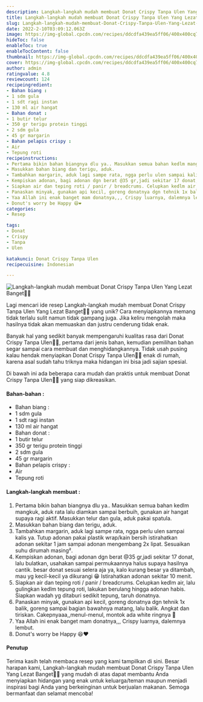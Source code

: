 ```yaml
---
description: Langkah-langkah mudah membuat Donat Crispy Tanpa Ulen Yang Lezat Banget"
title: Langkah-langkah mudah membuat Donat Crispy Tanpa Ulen Yang Lezat Banget
slug: Langkah-langkah-mudah-membuat-Donat-Crispy-Tanpa-Ulen-Yang-Lezat-Banget
date: 2022-2-10T03:09:12.063Z
image: https://img-global.cpcdn.com/recipes/ddcdfa439ea5ff06/400x400cq70/photo.jpg
hideToc: false
enableToc: true
enableTocContent: false
thumbnail: https://img-global.cpcdn.com/recipes/ddcdfa439ea5ff06/400x400cq70/photo.jpg
cover: https://img-global.cpcdn.com/recipes/ddcdfa439ea5ff06/400x400cq70/photo.jpg
author: admin
ratingvalue: 4.8
reviewcount: 124
recipeingredient:
- Bahan biang :
- 1 sdm gula
- 1 sdt ragi instan
- 130 ml air hangat
- Bahan donat :
- 1 butir telur
- 350 gr terigu protein tinggi
- 2 sdm gula
- 45 gr margarin
- Bahan pelapis crispy :
- Air
- Tepung roti
recipeinstructions:
- Pertama bikin bahan biangnya dlu ya.. Masukkan semua bahan kedlm mangkuk, aduk rata lalu diamkan sampai berbuih, gunakan air hangat supaya ragi aktif. Masukkan telur dan gula, aduk pakai spatula.
- Masukkan bahan biang dan terigu, aduk.
- Tambahkan margarin, aduk lagi sampe rata, ngga perlu ulen sampai kalis ya. Tutup adonan pakai plastik wrap/kain bersih istirahatkan adonan sekitar 1 jam sampai adonan mengembang 2x lipat. Sesuaikan suhu dirumah masing².
- Kempiskan adonan, bagi adonan dgn berat @35 gr,jadi sekitar 17 donat, lalu bulatkan, usahakan sampai permukaannya halus supaya hasilnya cantik. besar donat sesuai selera aja ya, kalo kurang besar ya ditambah, mau yg kecil-kecil ya dikurangi 😁 Istirahatkan adonan sekitar 10 menit.
- Siapkan air dan teping roti / panir / breadcrums. Celupkan kedlm air, lalu gulingkan kedlm tepung roti, lakukan berulang hingga adonan habis. Siapkan wadah yg ditaburi sedikit tepung, taruh donatnya.
- Panaskan minyak, gunakan api kecil, goreng donatnya dgn tehnik 1x balik, goreng sampai bagian bawahnya matang, lalu balik. Angkat dan tiriskan. Cakepnyaaa,,menul-menul, montok ada white ringnya 🤩
- Yaa Allah ini enak banget mam donatnya,,, Crispy luarnya, dalemnya lembut.
- Donut's worry be Happy 😆❤
categories:
- Resep

tags:
- Donat
- Crispy
- Tanpa
- Ulen

katakunci: Donat Crispy Tanpa Ulen
recipecuisine: Indonesian

---
```


![Langkah-langkah mudah membuat Donat Crispy Tanpa Ulen Yang Lezat Banget👩‍🍳](https://img-global.cpcdn.com/recipes/ddcdfa439ea5ff06/400x400cq70/photo.jpg)

Lagi mencari ide resep Langkah-langkah mudah membuat Donat Crispy Tanpa Ulen Yang Lezat Banget👩‍🍳 yang unik? Cara menyiapkannya memang tidak terlalu sulit namun tidak gampang juga. Jika keliru mengolah maka hasilnya tidak akan memuaskan dan justru cenderung tidak enak.

Banyak hal yang sedikit banyak mempengaruhi kualitas rasa dari Donat Crispy Tanpa Ulen👩‍🍳, pertama dari jenis bahan, kemudian pemilihan bahan segar sampai cara membuat dan menghidangkannya. Tidak usah pusing kalau hendak menyiapkan Donat Crispy Tanpa Ulen👩‍🍳 enak di rumah, karena asal sudah tahu triknya maka hidangan ini bisa jadi sajian spesial.

Di bawah ini ada beberapa cara mudah dan praktis untuk membuat Donat Crispy Tanpa Ulen👩‍🍳 yang siap dikreasikan.

<!--inarticleads1-->

#### Bahan-bahan :

- Bahan biang :
- 1 sdm gula
- 1 sdt ragi instan
- 130 ml air hangat
- Bahan donat :
- 1 butir telur
- 350 gr terigu protein tinggi
- 2 sdm gula
- 45 gr margarin
- Bahan pelapis crispy :
- Air
- Tepung roti

<!--inarticleads2-->

#### Langkah-langkah membuat :

1. Pertama bikin bahan biangnya dlu ya.. Masukkan semua bahan kedlm mangkuk, aduk rata lalu diamkan sampai berbuih, gunakan air hangat supaya ragi aktif. Masukkan telur dan gula, aduk pakai spatula.
1. Masukkan bahan biang dan terigu, aduk.
1. Tambahkan margarin, aduk lagi sampe rata, ngga perlu ulen sampai kalis ya. Tutup adonan pakai plastik wrap/kain bersih istirahatkan adonan sekitar 1 jam sampai adonan mengembang 2x lipat. Sesuaikan suhu dirumah masing².
1. Kempiskan adonan, bagi adonan dgn berat @35 gr,jadi sekitar 17 donat, lalu bulatkan, usahakan sampai permukaannya halus supaya hasilnya cantik. besar donat sesuai selera aja ya, kalo kurang besar ya ditambah, mau yg kecil-kecil ya dikurangi 😁 Istirahatkan adonan sekitar 10 menit.
1. Siapkan air dan teping roti / panir / breadcrums. Celupkan kedlm air, lalu gulingkan kedlm tepung roti, lakukan berulang hingga adonan habis. Siapkan wadah yg ditaburi sedikit tepung, taruh donatnya.
1. Panaskan minyak, gunakan api kecil, goreng donatnya dgn tehnik 1x balik, goreng sampai bagian bawahnya matang, lalu balik. Angkat dan tiriskan. Cakepnyaaa,,menul-menul, montok ada white ringnya 🤩
1. Yaa Allah ini enak banget mam donatnya,,, Crispy luarnya, dalemnya lembut.
1. Donut's worry be Happy 😆❤

#### Penutup

Terima kasih telah membaca resep yang kami tampilkan di sini. Besar harapan kami, Langkah-langkah mudah membuat Donat Crispy Tanpa Ulen Yang Lezat Banget👩‍🍳 yang mudah di atas dapat membantu Anda menyiapkan hidangan yang enak untuk keluarga/teman maupun menjadi inspirasi bagi Anda yang berkeinginan untuk berjualan makanan. Semoga bermanfaat dan selamat mencoba!
